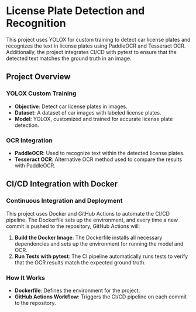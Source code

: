 # License Plate Detection and Recognition

This project uses YOLOX for custom training to detect car license plates and recognizes the text in license plates using PaddleOCR and Tesseract OCR. Additionally, the project integrates CI/CD with pytest to ensure that the detected text matches the ground truth in an image.

## Project Overview

### YOLOX Custom Training

- **Objective**: Detect car license plates in images.
- **Dataset**: A dataset of car images with labeled license plates.
- **Model**: YOLOX, customized and trained for accurate license plate detection.

### OCR Integration

- **PaddleOCR**: Used to recognize text within the detected license plates.
- **Tesseract OCR**: Alternative OCR method used to compare the results with PaddleOCR.

## CI/CD Integration with Docker

### Continuous Integration and Deployment

This project uses Docker and GitHub Actions to automate the CI/CD pipeline. The Dockerfile sets up the environment, and every time a new commit is pushed to the repository, GitHub Actions will:

1. **Build the Docker Image**: The Dockerfile installs all necessary dependencies and sets up the environment for running the model and OCR.
2. **Run Tests with pytest**: The CI pipeline automatically runs tests to verify that the OCR results match the expected ground truth.

### How It Works

- **Dockerfile**: Defines the environment for the project.
- **GitHub Actions Workflow**: Triggers the CI/CD pipeline on each commit to the repository.

